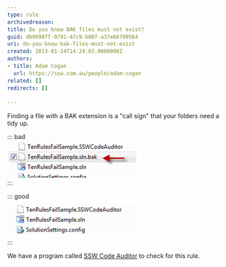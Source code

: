 ```yaml
---
type: rule
archivedreason: 
title: Do you know BAK files must not exist?
guid: db9898ff-0791-47c9-b007-a37e66799564
uri: do-you-know-bak-files-must-not-exist
created: 2013-01-14T14:24:03.0000000Z
authors:
- title: Adam Cogan
  url: https://ssw.com.au/people/adam-cogan
related: []
redirects: []

---
```


Finding a file with a BAK extension is a "call sign" that your folders need a tidy up. 
<!--endintro-->

::: bad  
![Figure: Bad example](bak-bad.jpg)  
:::

::: good  
![Figure: Good example](bak-good.jpg)  
:::

We have a program called     [SSW Code Auditor](http://www.ssw.com.au/ssw/CodeAuditor) to check for this rule.
